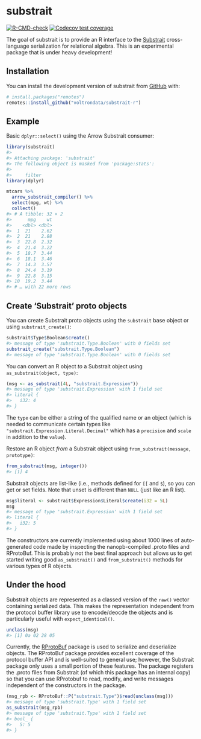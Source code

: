 
<!-- README.md is generated from README.Rmd. Please edit that file -->

# substrait

<!-- badges: start -->

[![R-CMD-check](https://github.com/voltrondata/substrait-r/workflows/R-CMD-check/badge.svg)](https://github.com/voltrondata/substrait-r/actions)
[![Codecov test
coverage](https://codecov.io/gh/voltrondata/substrait-r/branch/master/graph/badge.svg)](https://app.codecov.io/gh/voltrondata/substrait-r?branch=master)
<!-- badges: end -->

The goal of substrait is to provide an R interface to the
[Substrait](https://substrait.io) cross-language serialization for
relational algebra. This is an experimental package that is under heavy
development!

## Installation

You can install the development version of substrait from
[GitHub](https://github.com/) with:

``` r
# install.packages("remotes")
remotes::install_github("voltrondata/substrait-r")
```

## Example

Basic `dplyr::select()` using the Arrow Substrait consumer:

``` r
library(substrait)
#> 
#> Attaching package: 'substrait'
#> The following object is masked from 'package:stats':
#> 
#>     filter
library(dplyr)

mtcars %>% 
  arrow_substrait_compiler() %>% 
  select(mpg, wt) %>% 
  collect()
#> # A tibble: 32 × 2
#>      mpg    wt
#>    <dbl> <dbl>
#>  1  21    2.62
#>  2  21    2.88
#>  3  22.8  2.32
#>  4  21.4  3.22
#>  5  18.7  3.44
#>  6  18.1  3.46
#>  7  14.3  3.57
#>  8  24.4  3.19
#>  9  22.8  3.15
#> 10  19.2  3.44
#> # … with 22 more rows
```

## Create ‘Substrait’ proto objects

You can create Substrait proto objects using the `substrait` base object
or using `substrait_create()`:

``` r
substrait$Type$Boolean$create()
#> message of type 'substrait.Type.Boolean' with 0 fields set
substrait_create("substrait.Type.Boolean")
#> message of type 'substrait.Type.Boolean' with 0 fields set
```

You can convert an R object *to* a Substrait object using
`as_substrait(object, type)`:

``` r
(msg <- as_substrait(4L, "substrait.Expression"))
#> message of type 'substrait.Expression' with 1 field set
#> literal {
#>   i32: 4
#> }
```

The `type` can be either a string of the qualified name or an object
(which is needed to communicate certain types like
`"substrait.Expression.Literal.Decimal"` which has a `precision` and
`scale` in addition to the `value`).

Restore an R object *from* a Substrait object using
`from_substrait(message, prototype)`:

``` r
from_substrait(msg, integer())
#> [1] 4
```

Substrait objects are list-like (i.e., methods defined for `[[` and
`$`), so you can get or set fields. Note that unset is different than
`NULL` (just like an R list).

``` r
msg$literal <- substrait$Expression$Literal$create(i32 = 5L)
msg
#> message of type 'substrait.Expression' with 1 field set
#> literal {
#>   i32: 5
#> }
```

The constructors are currently implemented using about 1000 lines of
auto-generated code made by inspecting the nanopb-compiled .proto files
and RProtoBuf. This is probably not the best final approach but allows
us to get started writing good `as_substrait()` and `from_substrait()`
methods for various types of R objects.

## Under the hood

Substrait objects are represented as a classed version of the `raw()`
vector containing serialized data. This makes the representation
independent from the protocol buffer library use to encode/deocde the
objects and is particularly useful with `expect_identical()`.

``` r
unclass(msg)
#> [1] 0a 02 28 05
```

Currently, the [RProtoBuf](https://cran.r-project.org/package=RProtoBuf)
package is used to serialize and deserialize objects. The RProtoBuf
package provides excellent coverage of the protocol buffer API and is
well-suited to general use; however, the Substrait package only uses a
small portion of these features. The package registers the .proto files
from Substrait (of which this package has an internal copy) so that you
can use RProtobuf to read, modify, and write messages independent of the
constructors in the package.

``` r
(msg_rpb <- RProtoBuf::P("substrait.Type")$read(unclass(msg)))
#> message of type 'substrait.Type' with 1 field set
as_substrait(msg_rpb)
#> message of type 'substrait.Type' with 1 field set
#> bool_ {
#>   5: 5
#> }
```
